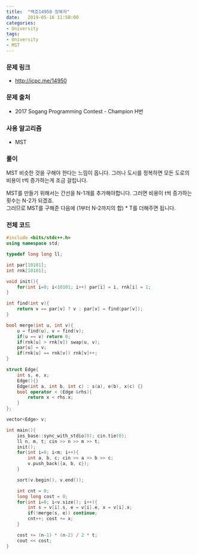 ```yaml
---
title:  "백준14950 정복자"
date:   2019-05-16 11:58:00
categories:
- University
tags:
- University
- MST
---
```


### 문제 링크
* http://icpc.me/14950

### 문제 출처
* 2017 Sogang Programming Contest - Champion H번

### 사용 알고리즘
* MST

### 풀이
MST 비슷한 것을 구해야 한다는 느낌이 옵니다. 그러나 도시를 정복하면 모든 도로의 비용이 t씩 증가하는게 조금 걸립니다.

MST를 만들기 위해서는 간선을 N-1개를 추가해야합니다. 그러면 비용이 t씩 증가하는 횟수는 N-2가 되겠죠.<br>
그러므로 MST를 구해준 다음에 (1부터 N-2까지의 합) * T를 더해주면 됩니다.

### 전체 코드
```cpp
#include <bits/stdc++.h>
using namespace std;

typedef long long ll;

int par[10101];
int rnk[10101];

void init(){
	for(int i=0; i<10101; i++) par[i] = i, rnk[i] = 1;
}

int find(int v){
	return v == par[v] ? v : par[v] = find(par[v]);
}

bool merge(int u, int v){
	u = find(u), v = find(v);
	if(u == v) return 0;
	if(rnk[u] > rnk[v]) swap(u, v);
	par[u] = v;
	if(rnk[u] == rnk[v]) rnk[v]++;
}

struct Edge{
	int s, e, x;
	Edge(){}
	Edge(int a, int b, int c) : s(a), e(b), x(c) {}
	bool operator < (Edge &rhs){
		return x < rhs.x;
	}
};

vector<Edge> v;

int main(){
	ios_base::sync_with_stdio(0); cin.tie(0);
	ll n, m, t; cin >> n >> m >> t;
	init();
	for(int i=0; i<m; i++){
		int a, b, c; cin >> a >> b >> c;
		v.push_back({a, b, c});
	}

	sort(v.begin(), v.end());

	int cnt = 0;
	long long cost = 0;
	for(int i=0; i<v.size(); i++){
		int s = v[i].s, e = v[i].e, x = v[i].x;
		if(!merge(s, e)) continue;
		cnt++; cost += x;
	}

	cost += (n-1) * (n-2) / 2 * t;
	cout << cost;
}
```
